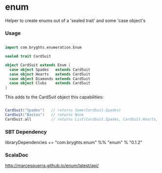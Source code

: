 # enum
Helper to create enums out of a 'sealed trait' and some 'case object's

### Usage
```scala

import com.bryghts.enumeration.Enum

sealed trait CardSuit

object CardSuit extends Enum {
  case object Spades   extends CardSuit
  case object Hearts   extends CardSuit
  case object Diamonds extends CardSuit
  case object Clubs    extends CardSuit
}

```
This adds to the CardSuit object this capabilities:

```scala

CardSuit("Spades")   // returns Some(CardSuit.Spades)
CardSuit("Bastos")   // returns None
CardSuit.all         // returns List(CardSuit.Spades, CardSuit.Hearts, CardSuit.Diamonds, CardSuit.Clubs)

```
### SBT Dependency

libraryDependencies += "com.bryghts.enum" %% "enum" % "0.1.2"

### ScalaDoc
http://marcesquerra.github.io/enum/latest/api/
